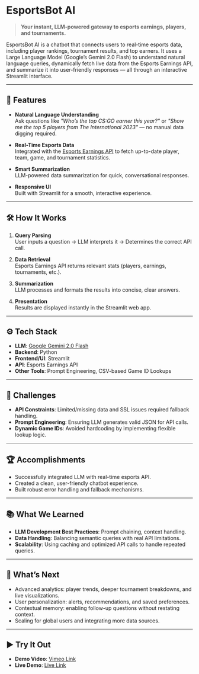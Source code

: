 # EsportsBot AI

> **Your instant, LLM-powered gateway to esports earnings, players, and tournaments.**

EsportsBot AI is a chatbot that connects users to real-time esports data, including player rankings, tournament results, and top earners. It uses a Large Language Model (Google’s Gemini 2.0 Flash) to understand natural language queries, dynamically fetch live data from the Esports Earnings API, and summarize it into user-friendly responses — all through an interactive Streamlit interface.

---

## 🚀 Features

- **Natural Language Understanding**  
  Ask questions like *"Who’s the top CS:GO earner this year?"* or *"Show me the top 5 players from The International 2023"* — no manual data digging required.

- **Real-Time Esports Data**  
  Integrated with the [Esports Earnings API](https://www.esportsearnings.com) to fetch up-to-date player, team, game, and tournament statistics.

- **Smart Summarization**  
  LLM-powered data summarization for quick, conversational responses.

- **Responsive UI**  
  Built with Streamlit for a smooth, interactive experience.

---

## 🛠️ How It Works

1. **Query Parsing**  
   User inputs a question → LLM interprets it → Determines the correct API call.

2. **Data Retrieval**  
   Esports Earnings API returns relevant stats (players, earnings, tournaments, etc.).

3. **Summarization**  
   LLM processes and formats the results into concise, clear answers.

4. **Presentation**  
   Results are displayed instantly in the Streamlit web app.

---

## ⚙️ Tech Stack

- **LLM**: [Google Gemini 2.0 Flash](https://deepmind.google/technologies/gemini/)
- **Backend**: Python
- **Frontend/UI**: Streamlit
- **API**: Esports Earnings API
- **Other Tools**: Prompt Engineering, CSV-based Game ID Lookups

---

## 🧩 Challenges

- **API Constraints**: Limited/missing data and SSL issues required fallback handling.
- **Prompt Engineering**: Ensuring LLM generates valid JSON for API calls.
- **Dynamic Game IDs**: Avoided hardcoding by implementing flexible lookup logic.

---

## 🏆 Accomplishments

- Successfully integrated LLM with real-time esports API.
- Created a clean, user-friendly chatbot experience.
- Built robust error handling and fallback mechanisms.

---

## 📚 What We Learned

- **LLM Development Best Practices**: Prompt chaining, context handling.
- **Data Handling**: Balancing semantic queries with real API limitations.
- **Scalability**: Using caching and optimized API calls to handle repeated queries.

---

## 🔮 What’s Next

- Advanced analytics: player trends, deeper tournament breakdowns, and live visualizations.
- User personalization: alerts, recommendations, and saved preferences.
- Contextual memory: enabling follow-up questions without restating context.
- Scaling for global users and integrating more data sources.

---

## ▶️ Try It Out
- **Demo Video**: [Vimeo Link](https://youtu.be/0X0e5HItrkk)
- **Live Demo**: [Live Link](https://esportsbot-ai-hdgezdkrmftbhdvjg5besw.streamlit.app/)
